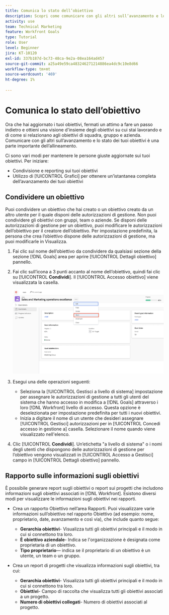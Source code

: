 ```yaml
---
title: Comunica lo stato dell’obiettivo
description: Scopri come comunicare con gli altri sull’avanzamento e lo stato dei tuoi obiettivi in [!DNL Workfront Goals].
activity: use
team: Technical Marketing
feature: Workfront Goals
type: Tutorial
role: User
level: Beginner
jira: KT-10120
exl-id: 337b187d-bc73-48ca-9e2a-08ea164ad457
source-git-commit: a25a49e59ca483246271214886ea4dc9c10e8d66
workflow-type: tm+mt
source-wordcount: '469'
ht-degree: 1%

---
```


# Comunica lo stato dell’obiettivo

Ora che hai aggiornato i tuoi obiettivi, fermati un attimo a fare un passo indietro e ottieni una visione d&#39;insieme degli obiettivi su cui stai lavorando e di come si relazionano agli obiettivi di squadra, gruppo e azienda. Comunicare con gli altri sull’avanzamento e lo stato dei tuoi obiettivi è una parte importante dell’allineamento.

Ci sono vari modi per mantenere le persone giuste aggiornate sui tuoi obiettivi. Per iniziare:

* Condivisione e reporting sui tuoi obiettivi
* Utilizzo di [!UICONTROL Grafici] per ottenere un’istantanea completa dell’avanzamento dei tuoi obiettivi

## Condividere un obiettivo

Puoi condividere un obiettivo che hai creato o un obiettivo creato da un altro utente per il quale disponi delle autorizzazioni di gestione. Non puoi condividere gli obiettivi con gruppi, team o aziende. Se disponi delle autorizzazioni di gestione per un obiettivo, puoi modificare le autorizzazioni dell’obiettivo per il creatore dell’obiettivo. Per impostazione predefinita, la persona che crea l’obiettivo dispone delle autorizzazioni di gestione, ma puoi modificarle in Visualizza.

1. Fai clic sul nome dell’obiettivo da condividere da qualsiasi sezione della sezione [!DNL Goals] area per aprire [!UICONTROL Dettagli obiettivo] pannello.

1. Fai clic sull’icona a 3 punti accanto al nome dell’obiettivo, quindi fai clic su [!UICONTROL **Condividi**]. Il [!UICONTROL Accesso obiettivo] viene visualizzata la casella.

   ![Schermata di condivisione di un obiettivo](assets/17-workfront-goals-share-a-goal.png)

1. Esegui una delle operazioni seguenti:

   * Seleziona la [!UICONTROL Gestisci a livello di sistema] impostazione per assegnare le autorizzazioni di gestione a tutti gli utenti del sistema che hanno accesso in modifica a [!DNL Goals] attraverso i loro [!DNL Workfront] livello di accesso. Questa opzione è deselezionata per impostazione predefinita per tutti i nuovi obiettivi.
   * Inizia a digitare il nome di un utente che desideri assegnare [!UICONTROL Gestisci] autorizzazioni per in [!UICONTROL Concedi accesso in gestione a] casella. Selezionare il nome quando viene visualizzato nell&#39;elenco.

1. Clic [!UICONTROL **Condividi**]. Un’etichetta &quot;a livello di sistema&quot; o i nomi degli utenti che dispongono delle autorizzazioni di gestione per l’obiettivo vengono visualizzati in [!UICONTROL Accesso a Gestisci] campo in [!UICONTROL Dettagli obiettivo] pannello.

## Rapporto sulle informazioni sugli obiettivi

È possibile generare report sugli obiettivi o report sui progetti che includono informazioni sugli obiettivi associati in [!DNL Workfront]. Esistono diversi modi per visualizzare le informazioni sugli obiettivi nei rapporti.

* Crea un rapporto Obiettivo nell’area Rapporti. Puoi visualizzare varie informazioni sull’obiettivo nel rapporto Obiettivo (ad esempio: nome, proprietario, date, avanzamento e così via), che include quanto segue:

   * **Gerarchia obiettivi**- Visualizza tutti gli obiettivi principali e il modo in cui si connettono tra loro.
   * **È obiettivo aziendale**- Indica se l&#39;organizzazione è designata come proprietaria di un obiettivo.
   * **Tipo proprietario**— indica se il proprietario di un obiettivo è un utente, un team o un gruppo.

* Crea un report di progetti che visualizza informazioni sugli obiettivi, tra cui:
   * **Gerarchia obiettivi**- Visualizza tutti gli obiettivi principali e il modo in cui si connettono tra loro.
   * **Obiettivi**- Campo di raccolta che visualizza tutti gli obiettivi associati a un progetto.
   * **Numero di obiettivi collegati**- Numero di obiettivi associati al progetto.
